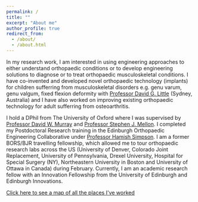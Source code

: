 ```yaml
---
permalink: /
title: ""
excerpt: "About me"
author_profile: true
redirect_from: 
  - /about/
  - /about.html
---
```

In my research work, I am interested in using engineering approaches to either understand orthopaedic conditions or to develop engineering solutions to diagnose or to treat orthopaedic musculoskeletal conditions. I have co-invented and developed novel orthopaedic technology (implants) for children sufferring from musculoskeletal disorders e.g. genu varum, genu valgum, fixed flexion deformity with [Professor David G. Little](https://www.researchgate.net/profile/David-Little-9) (Sydney, Australia) and I have also worked on improving existing orthopaedic technology for adult sufferring from osteoarthritis.

I hold a DPhil from The University of Oxford where I was supervised by [Professor David W. Murray](https://www.ndorms.ox.ac.uk/team/david-murray) and [Professor Stephen J. Mellon](https://www.ndorms.ox.ac.uk/team/stephen-mellon). I completed my Postdoctoral Research training in the Edinburgh Orthopaedic Engineering Collaborative under [Professor Hamish Simpson](https://www.ed.ac.uk/inflammation-research/people/principal-investigators/professor-hamish-simpson). I am a former BORS/BJR travelling fellowship, which allowed me to tour orthopaedic research labs across the US (University of Denver, Colorado Joint Replacement, University of Pennsylvania, Drexel University, Hospital for Special Surgery (NY), Northeastern University in Boston and University of Ottawa in Canada) during February. Currently, I am an academic research fellow with an Innovation Fellowship from the University of Edinburgh and Edinburgh Innovations.

<p style="text-decoration:underline;"><a href="/talkmap.html">Click here to see a map of all the places I've worked</a></p>
